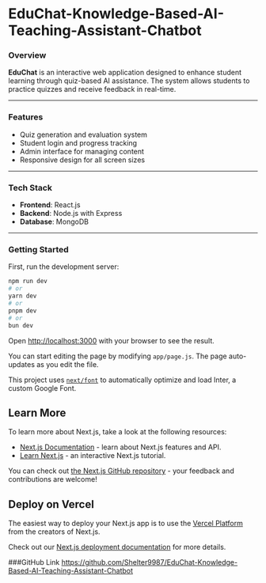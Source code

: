 # EduChat-Knowledge-Based-AI-Teaching-Assistant-Chatbot

### Overview
**EduChat** is an interactive web application designed to enhance student learning through quiz-based AI assistance. The system allows students to practice quizzes and receive feedback in real-time.

---

### Features 
- Quiz generation and evaluation system  
- Student login and progress tracking  
- Admin interface for managing content  
- Responsive design for all screen sizes

---

### Tech Stack
- **Frontend**: React.js  
- **Backend**: Node.js with Express  
- **Database**: MongoDB  

---

### Getting Started

First, run the development server:

```bash
npm run dev
# or
yarn dev
# or
pnpm dev
# or
bun dev
```

Open [http://localhost:3000](http://localhost:3000) with your browser to see the result.

You can start editing the page by modifying `app/page.js`. The page auto-updates as you edit the file.

This project uses [`next/font`](https://nextjs.org/docs/basic-features/font-optimization) to automatically optimize and load Inter, a custom Google Font.

## Learn More

To learn more about Next.js, take a look at the following resources:

- [Next.js Documentation](https://nextjs.org/docs) - learn about Next.js features and API.
- [Learn Next.js](https://nextjs.org/learn) - an interactive Next.js tutorial.

You can check out [the Next.js GitHub repository](https://github.com/vercel/next.js/) - your feedback and contributions are welcome!

## Deploy on Vercel

The easiest way to deploy your Next.js app is to use the [Vercel Platform](https://vercel.com/new?utm_medium=default-template&filter=next.js&utm_source=create-next-app&utm_campaign=create-next-app-readme) from the creators of Next.js.

Check out our [Next.js deployment documentation](https://nextjs.org/docs/deployment) for more details.

###GitHub Link
https://github.com/Shelter9987/EduChat-Knowledge-Based-AI-Teaching-Assistant-Chatbot

